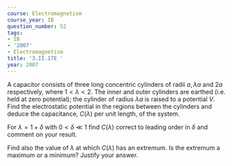 ```yaml
---
course: Electromagnetism
course_year: IB
question_number: 52
tags:
- IB
- '2007'
- Electromagnetism
title: '3.II.17E '
year: 2007
---
```



A capacitor consists of three long concentric cylinders of radii $a, \lambda a$ and $2 a$ respectively, where $1<\lambda<2$. The inner and outer cylinders are earthed (i.e. held at zero potential); the cylinder of radius $\lambda a$ is raised to a potential $V$. Find the electrostatic potential in the regions between the cylinders and deduce the capacitance, $C(\lambda)$ per unit length, of the system.

For $\lambda=1+\delta$ with $0<\delta \ll 1$ find $C(\lambda)$ correct to leading order in $\delta$ and comment on your result.

Find also the value of $\lambda$ at which $C(\lambda)$ has an extremum. Is the extremum a maximum or a minimum? Justify your answer.